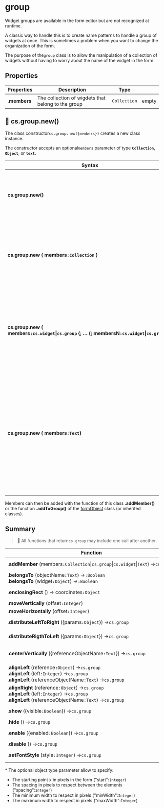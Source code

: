 # group

Widget groups are available in the form editor but are not recognized at runtime. 

A classic way to handle this is to create name patterns to handle a group of widgets at once. This is sometimes a problem when you want to change the organization of the form.

The purpose of the`group` class is to allow the manipulation of a collection of widgets without having to worry about the name of the widget in the form

## Properties

|Properties|Description|Type||
|----------|-----------|:--:|-------|
|**.members** | The collection of wigdets that belong to the group |`Collection`| empty |


## 🔸 cs.group.new()

The class constructor`cs.group.new({members})` creates a new class instance.

The constructor accepts an optional`members` parameter of type **`Collection`**, **`Object`**, or **`text`**.

|Syntax|  |
|----------|-----------|
| **cs.group.new()** | Creates a group instance with an empty collection of members |
| **cs.group.new ( members`:Collection` )** | Creates a group instance and initialize the members collection to the passed collection.
| **cs.group.new ( members`:cs.widget`\|`cs.group` {; … {; membersN`:cs.widget`\|`cs.group`}})** | Creates a group instance and initializes its members with passed widgets or members of passed groups.
| **cs.group.new ( members`:Text`)** | Creates a group instance and initialize the members with the comma separated list of object names. In this case, each of the objects will be treated as a`cs.widget`

Members can then be added with the function of this class **.addMember()** or the function **.addToGroup()** of the [formObject](formObject.md) class (or inherited classes).

## Summary

> 📌 All functions that return`cs.group` may include one call after another. 

| Function | Action |
| -------- | ------ |  
|.**addMember** (members`:Collection`\|`cs.group`\|`cs.widget`\|`Text`) →`cs.group` | Adds one or more widgets to the group. (same syntax as the constructor)| 
|.**belongsTo** (objectName`:Text`) →`:Boolean`<br/>.**belongsTo** (widget`:Object`) →`:Boolean` | Returns True if the passed object or object name is part of the group| 
|.**enclosingRect** () → coordinates`:Object`| Returns the coordinates of the enclosing rect as an object {"left":`Integer`,"top":`Integer`,"right":`Integer`,"bottom":`Integer`}| 
|.**moveVertically** (offset`:Integer`) | Moves all members vertically| 
|.**moveHorizontally** (offset`:Integer`) | Moves all members horizontally| 
|.**distributeLeftToRight** ({params`:Object`}) →`cs.group` | Performs a horizontal distribution, from left to right, of the elements according to their best size\*| 
|.**distributeRigthToLeft** ({params`:Object`}) →`cs.group` | Performs a horizontal distribution, from right to left, of the elements according to their best size\*| 
|.**centerVertically** ({referenceObjectName`:Text`}) →`cs.group` | Performs a centered alignment of the elements.<br/>The optional widget name parameter allow to specify the reference. If ommited, the distribution is relative to the form| 
|.**alignLeft** (reference`:Object`) →`cs.group`<br/>.**alignLeft** (left`:Integer`) →`cs.group`<br/>.**alignLeft** (referenceObjectName`:Text`) →`cs.group` | Performs a left alignment of the elements relative to the left position of the reference or the pixel value passed| 
|.**alignRight** (reference`:Object`) →`cs.group`<br/>.**alignLeft** (left`:Integer`) →`cs.group`<br/>.**alignLeft** (referenceObjectName`:Text`) →`cs.group` | Performs a right alignment of the elements relative to the left position of the reference or the pixel value passed| 
|.**show** ({visible`:Boolean`}) →`cs.group` | To make all elements visible (without parameter) or invisible (`visible` = **False**)| 
|.**hide** () →`cs.group` | To make all elements invisible| 
|.**enable** ({enabled`:Boolean`}) →`cs.group` | To enable all elements (without parameter) or not (`enabled` = **False**)| 
|.**disable** () →`cs.group` | To disable all elements| 
|.**setFontStyle** (style`:Integer`) →`cs.group` | Sets the font style of all elements. Use the [4D Font style](https://doc.4d.com/4Dv19/4D/19/Font-Styles.302-5393339.en.html) constantes| 

\* The optional object type parameter allow to specify:

* The starting point x in pixels in the form ("start":`Integer`)
* The spacing in pixels to respect between the elements ("spacing":`Integer`)
* The minimum width to respect in pixels ("minWidth":`Integer`)
* The maximum width to respect in pixels ("maxWidth":`Integer`)
